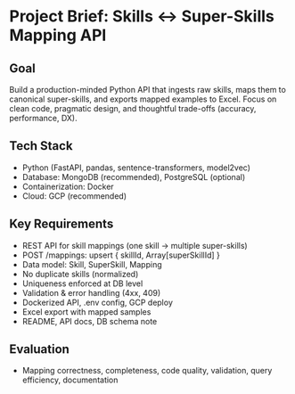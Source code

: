 # Project Brief: Skills ↔ Super-Skills Mapping API

## Goal
Build a production-minded Python API that ingests raw skills, maps them to canonical super-skills, and exports mapped examples to Excel. Focus on clean code, pragmatic design, and thoughtful trade-offs (accuracy, performance, DX).

## Tech Stack
- Python (FastAPI, pandas, sentence-transformers, model2vec)
- Database: MongoDB (recommended), PostgreSQL (optional)
- Containerization: Docker
- Cloud: GCP (recommended)

## Key Requirements
- REST API for skill mappings (one skill → multiple super-skills)
- POST /mappings: upsert { skillId, Array[superSkillId] }
- Data model: Skill, SuperSkill, Mapping
- No duplicate skills (normalized)
- Uniqueness enforced at DB level
- Validation & error handling (4xx, 409)
- Dockerized API, .env config, GCP deploy
- Excel export with mapped samples
- README, API docs, DB schema note

## Evaluation
- Mapping correctness, completeness, code quality, validation, query efficiency, documentation
